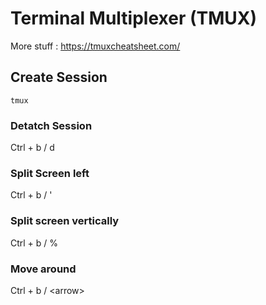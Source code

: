 # Terminal Multiplexer (TMUX)

More stuff : https://tmuxcheatsheet.com/

## Create Session

```shell
tmux
```

### Detatch Session

Ctrl + b / d

### Split Screen left

Ctrl + b / '

### Split screen vertically

Ctrl + b / %

### Move around

Ctrl + b / \<arrow>